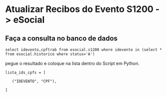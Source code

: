 # Atualizar Recibos do Evento S1200 -> eSocial

## Faça a consulta no banco de dados
`select idevento,cpftrab from esocial.s1200 where idevento in (select * from esocial.historico where status='A')`

pegue o resultado e coloque na lista dentro do Script em Python.

`lista_ids_cpfs = [`

 `   ("IDEVENTO", "CPF"),`

`]`